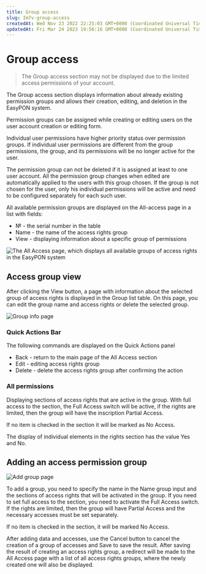 ```yaml
---
title: Group access
slug: Im7v-group-access
createdAt: Wed Nov 23 2022 22:25:03 GMT+0000 (Coordinated Universal Time)
updatedAt: Fri Mar 24 2023 19:56:16 GMT+0000 (Coordinated Universal Time)
---
```


# Group access

> The Group access section may not be displayed due to the limited access permissions of your account.

The Group access section displays information about already existing permission groups and allows their creation, editing, and deletion in the EasyPON system.

Permission groups can be assigned while creating or editing users on the user account creation or editing form.

Individual user permissions have higher priority status over permission groups. If individual user permissions are different from the group permissions, the group, and its permissions will be no longer active for the user.

The permission group can not be deleted if it is assigned at least to one user account. All the permission group changes when edited are automatically applied to the users with this group chosen. If the group is not chosen for the user, only his individual permissions will be active and need to be configured separately for each such user.

All available permission groups are displayed on the All-access page in a list with fields:

* № - the serial number in the table
* Name - the name of the access rights group
* View - displaying information about a specific group of permissions

![The All Access page, which displays all available groups of access rights in the EasyPON system](../.gitbook/assets/9rUwVPK3SeRQFvXF7toBa\_image.png)

## Access group view

After clicking the View button, a page with information about the selected group of access rights is displayed in the Group list table. On this page, you can edit the group name and access rights or delete the selected group.

![Group info page](../.gitbook/assets/dPhqcvrTTr5\_B8I9f2X2A\_image.png)

### Quick Actions Bar

The following commands are displayed on the Quick Actions panel

* Back - return to the main page of the All Access section
* Edit - editing access rights group
* Delete - delete the access rights group after confirming the action

### All permissions

Displaying sections of access rights that are active in the group. With full access to the section, the Full Access switch will be active, if the rights are limited, then the group will have the inscription Partial Access.

If no item is checked in the section it will be marked as No Access.

The display of individual elements in the rights section has the value Yes and No.

## Adding an access permission group

![Add group page](../.gitbook/assets/kgXuvLrTN7mkh-D0WwZ1y\_image.png)

To add a group, you need to specify the name in the Name group input and the sections of access rights that will be activated in the group. If you need to set full access to the section, you need to activate the Full Access switch. If the rights are limited, then the group will have Partial Access and the necessary accesses must be set separately.

If no item is checked in the section, it will be marked No Access.

After adding data and accesses, use the Cancel button to cancel the creation of a group of accesses and Save to save the result. After saving the result of creating an access rights group, a redirect will be made to the All Access page with a list of all access rights groups, where the newly created one will also be displayed.
